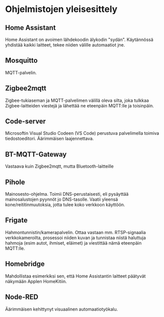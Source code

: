 # Ohjelmistojen yleisesittely

## Home Assistant

Home Assistant on avoimen lähdekoodin älykodin "sydän". Käytännössä yhdistää kaikki laitteet, tekee niiden välille automaatiot jne.

## Mosquitto

MQTT-palvelin.

## Zigbee2mqtt

Zigbee-tukiaseman ja MQTT-palvelimen välillä oleva silta, joka tulkkaa Zigbee-laitteiden viestejä ja lähettää ne eteenpäin MQTT:lle ja toisinpäin.


## Code-server

Microsoftin Visual Studio Codeen (VS Code) perustuva palvelimella toimiva tiedostoeditori. Äärimmäisen laajennettava.

## BT-MQTT-Gateway

Vastaava kuin Zigbee2mqtt, mutta Bluetooth-laitteille

## Pihole

Mainosesto-ohjelma. Toimii DNS-perustaisesti, eli pysäyttää mainosalustojen pyynnöt jo DNS-tasolle.
Vaatii yleensä kone/reititinmuutoksia, jotta tulee koko verkkoon käyttöön.

## Frigate

Hahmontunnistin/kamerapalvelin. Ottaa vastaan mm. RTSP-signaalia verkkokameroilta, prosessoi niiden kuvan ja tunnistaa niistä haluttuja hahmoja (esim autot, ihmiset, eläimet) ja viestittää nämä eteenpäin MQTT:lle.

## Homebridge

Mahdollistaa esimerkiksi sen, että Home Assistantin laitteet päätyvät näkymään Applen HomeKitiin.

## Node-RED

Äärimmäisen kehittynyt visuaalinen automaatiotyökalu. 